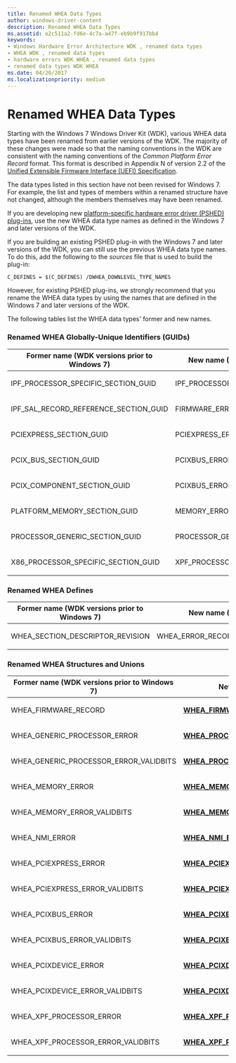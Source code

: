 ```yaml
---
title: Renamed WHEA Data Types
author: windows-driver-content
description: Renamed WHEA Data Types
ms.assetid: e2c511a2-fd6e-4c7a-a47f-eb9b9f917bb4
keywords:
- Windows Hardware Error Architecture WDK , renamed data types
- WHEA WDK , renamed data types
- hardware errors WDK WHEA , renamed data types
- renamed data types WDK WHEA
ms.date: 04/20/2017
ms.localizationpriority: medium
---
```


# Renamed WHEA Data Types


Starting with the Windows 7 Windows Driver Kit (WDK), various WHEA data types have been renamed from earlier versions of the WDK. The majority of these changes were made so that the naming conventions in the WDK are consistent with the naming conventions of the *Common Platform Error Record* format. This format is described in Appendix N of version 2.2 of the [Unified Extensible Firmware Interface (UEFI) Specification](http://go.microsoft.com/fwlink/p/?linkid=69484).

The data types listed in this section have not been revised for Windows 7. For example, the list and types of members within a renamed structure have not changed, although the members themselves may have been renamed.

If you are developing new [platform-specific hardware error driver (PSHED) plug-ins](platform-specific-hardware-error-driver-plug-ins2.md), use the new WHEA data type names as defined in the Windows 7 and later versions of the WDK.

If you are building an existing PSHED plug-in with the Windows 7 and later versions of the WDK, you can still use the previous WHEA data type names. To do this, add the following to the *sources* file that is used to build the plug-in:

`C_DEFINES = $(C_DEFINES) /DWHEA_DOWNLEVEL_TYPE_NAMES`

However, for existing PSHED plug-ins, we strongly recommend that you rename the WHEA data types by using the names that are defined in the Windows 7 and later versions of the WDK.

The following tables list the WHEA data types' former and new names.

### <a href="" id="renamed-whea-globally-unique-identifiers--guids-"></a> Renamed WHEA Globally-Unique Identifiers (GUIDs)

<table>
<colgroup>
<col width="50%" />
<col width="50%" />
</colgroup>
<thead>
<tr class="header">
<th>Former name (WDK versions prior to Windows 7)</th>
<th>New name (Windows 7 WDK and later)</th>
</tr>
</thead>
<tbody>
<tr class="odd">
<td><p>IPF_PROCESSOR_SPECIFIC_SECTION_GUID</p></td>
<td><p>IPF_PROCESSOR_ERROR_SECTION_GUID</p></td>
</tr>
<tr class="even">
<td><p>IPF_SAL_RECORD_REFERENCE_SECTION_GUID</p></td>
<td><p>FIRMWARE_ERROR_RECORD_REFERENCE_GUID</p></td>
</tr>
<tr class="odd">
<td><p>PCIEXPRESS_SECTION_GUID</p></td>
<td><p>PCIEXPRESS_ERROR_SECTION_GUID</p></td>
</tr>
<tr class="even">
<td><p>PCIX_BUS_SECTION_GUID</p></td>
<td><p>PCIXBUS_ERROR_SECTION_GUID</p></td>
</tr>
<tr class="odd">
<td><p>PCIX_COMPONENT_SECTION_GUID</p></td>
<td><p>PCIXBUS_ERROR_SECTION_GUID</p></td>
</tr>
<tr class="even">
<td><p>PLATFORM_MEMORY_SECTION_GUID</p></td>
<td><p>MEMORY_ERROR_SECTION_GUID</p></td>
</tr>
<tr class="odd">
<td><p>PROCESSOR_GENERIC_SECTION_GUID</p></td>
<td><p>PROCESSOR_GENERIC_ERROR_SECTION_GUID</p></td>
</tr>
<tr class="even">
<td><p>X86_PROCESSOR_SPECIFIC_SECTION_GUID</p></td>
<td><p>XPF_PROCESSOR_ERROR_SECTION_GUID</p></td>
</tr>
</tbody>
</table>

 

### <a href="" id="renamed-whea-defines"></a> Renamed WHEA Defines

<table>
<colgroup>
<col width="50%" />
<col width="50%" />
</colgroup>
<thead>
<tr class="header">
<th>Former name (WDK versions prior to Windows 7)</th>
<th>New name (Windows 7 WDK and later)</th>
</tr>
</thead>
<tbody>
<tr class="odd">
<td><p>WHEA_SECTION_DESCRIPTOR_REVISION</p></td>
<td><p>WHEA_ERROR_RECORD_SECTION_DESCRIPTOR_REVISION</p></td>
</tr>
</tbody>
</table>

 

### <a href="" id="renamed-whea-structures-and-unions"></a> Renamed WHEA Structures and Unions

<table>
<colgroup>
<col width="50%" />
<col width="50%" />
</colgroup>
<thead>
<tr class="header">
<th>Former name (WDK versions prior to Windows 7)</th>
<th>New name (Windows 7 WDK and later)</th>
</tr>
</thead>
<tbody>
<tr class="odd">
<td><p>WHEA_FIRMWARE_RECORD</p></td>
<td><p><a href="https://msdn.microsoft.com/library/windows/hardware/ff560520" data-raw-source="[&lt;strong&gt;WHEA_FIRMWARE_ERROR_RECORD_REFERENCE&lt;/strong&gt;](https://msdn.microsoft.com/library/windows/hardware/ff560520)"><strong>WHEA_FIRMWARE_ERROR_RECORD_REFERENCE</strong></a></p></td>
</tr>
<tr class="even">
<td><p>WHEA_GENERIC_PROCESSOR_ERROR</p></td>
<td><p><a href="https://msdn.microsoft.com/library/windows/hardware/ff560607" data-raw-source="[&lt;strong&gt;WHEA_PROCESSOR_GENERIC_ERROR_SECTION&lt;/strong&gt;](https://msdn.microsoft.com/library/windows/hardware/ff560607)"><strong>WHEA_PROCESSOR_GENERIC_ERROR_SECTION</strong></a></p></td>
</tr>
<tr class="odd">
<td><p>WHEA_GENERIC_PROCESSOR_ERROR_VALIDBITS</p></td>
<td><p><a href="https://msdn.microsoft.com/library/windows/hardware/ff560610" data-raw-source="[&lt;strong&gt;WHEA_PROCESSOR_GENERIC_ERROR_SECTION_VALIDBITS&lt;/strong&gt;](https://msdn.microsoft.com/library/windows/hardware/ff560610)"><strong>WHEA_PROCESSOR_GENERIC_ERROR_SECTION_VALIDBITS</strong></a></p></td>
</tr>
<tr class="even">
<td><p>WHEA_MEMORY_ERROR</p></td>
<td><p><a href="https://msdn.microsoft.com/library/windows/hardware/ff560565" data-raw-source="[&lt;strong&gt;WHEA_MEMORY_ERROR_SECTION&lt;/strong&gt;](https://msdn.microsoft.com/library/windows/hardware/ff560565)"><strong>WHEA_MEMORY_ERROR_SECTION</strong></a></p></td>
</tr>
<tr class="odd">
<td><p>WHEA_MEMORY_ERROR_VALIDBITS</p></td>
<td><p><a href="https://msdn.microsoft.com/library/windows/hardware/ff560568" data-raw-source="[&lt;strong&gt;WHEA_MEMORY_ERROR_SECTION_VALIDBITS&lt;/strong&gt;](https://msdn.microsoft.com/library/windows/hardware/ff560568)"><strong>WHEA_MEMORY_ERROR_SECTION_VALIDBITS</strong></a></p></td>
</tr>
<tr class="even">
<td><p>WHEA_NMI_ERROR</p></td>
<td><p><a href="https://msdn.microsoft.com/library/windows/hardware/ff560571" data-raw-source="[&lt;strong&gt;WHEA_NMI_ERROR_SECTION&lt;/strong&gt;](https://msdn.microsoft.com/library/windows/hardware/ff560571)"><strong>WHEA_NMI_ERROR_SECTION</strong></a></p></td>
</tr>
<tr class="odd">
<td><p>WHEA_PCIEXPRESS_ERROR</p></td>
<td><p><a href="https://msdn.microsoft.com/library/windows/hardware/ff560576" data-raw-source="[&lt;strong&gt;WHEA_PCIEXPRESS_ERROR_SECTION&lt;/strong&gt;](https://msdn.microsoft.com/library/windows/hardware/ff560576)"><strong>WHEA_PCIEXPRESS_ERROR_SECTION</strong></a></p></td>
</tr>
<tr class="even">
<td><p>WHEA_PCIEXPRESS_ERROR_VALIDBITS</p></td>
<td><p><a href="https://msdn.microsoft.com/library/windows/hardware/ff560580" data-raw-source="[&lt;strong&gt;WHEA_PCIEXPRESS_ERROR_SECTION_VALIDBITS&lt;/strong&gt;](https://msdn.microsoft.com/library/windows/hardware/ff560580)"><strong>WHEA_PCIEXPRESS_ERROR_SECTION_VALIDBITS</strong></a></p></td>
</tr>
<tr class="odd">
<td><p>WHEA_PCIXBUS_ERROR</p></td>
<td><p><a href="https://msdn.microsoft.com/library/windows/hardware/ff560583" data-raw-source="[&lt;strong&gt;WHEA_PCIXBUS_ERROR_SECTION&lt;/strong&gt;](https://msdn.microsoft.com/library/windows/hardware/ff560583)"><strong>WHEA_PCIXBUS_ERROR_SECTION</strong></a></p></td>
</tr>
<tr class="even">
<td><p>WHEA_PCIXBUS_ERROR_VALIDBITS</p></td>
<td><p><a href="https://msdn.microsoft.com/library/windows/hardware/ff560585" data-raw-source="[&lt;strong&gt;WHEA_PCIXBUS_ERROR_SECTION_VALIDBITS&lt;/strong&gt;](https://msdn.microsoft.com/library/windows/hardware/ff560585)"><strong>WHEA_PCIXBUS_ERROR_SECTION_VALIDBITS</strong></a></p></td>
</tr>
<tr class="odd">
<td><p>WHEA_PCIXDEVICE_ERROR</p></td>
<td><p><a href="https://msdn.microsoft.com/library/windows/hardware/ff560589" data-raw-source="[&lt;strong&gt;WHEA_PCIXDEVICE_ERROR_SECTION&lt;/strong&gt;](https://msdn.microsoft.com/library/windows/hardware/ff560589)"><strong>WHEA_PCIXDEVICE_ERROR_SECTION</strong></a></p></td>
</tr>
<tr class="even">
<td><p>WHEA_PCIXDEVICE_ERROR_VALIDBITS</p></td>
<td><p><a href="https://msdn.microsoft.com/library/windows/hardware/ff560591" data-raw-source="[&lt;strong&gt;WHEA_PCIXDEVICE_ERROR_SECTION_VALIDBITS&lt;/strong&gt;](https://msdn.microsoft.com/library/windows/hardware/ff560591)"><strong>WHEA_PCIXDEVICE_ERROR_SECTION_VALIDBITS</strong></a></p></td>
</tr>
<tr class="odd">
<td><p>WHEA_XPF_PROCESSOR_ERROR</p></td>
<td><p><a href="https://msdn.microsoft.com/library/windows/hardware/ff560655" data-raw-source="[&lt;strong&gt;WHEA_XPF_PROCESSOR_ERROR_SECTION&lt;/strong&gt;](https://msdn.microsoft.com/library/windows/hardware/ff560655)"><strong>WHEA_XPF_PROCESSOR_ERROR_SECTION</strong></a></p></td>
</tr>
<tr class="even">
<td><p>WHEA_XPF_PROCESSOR_ERROR_VALIDBITS</p></td>
<td><p><a href="https://msdn.microsoft.com/library/windows/hardware/ff560657" data-raw-source="[&lt;strong&gt;WHEA_XPF_PROCESSOR_ERROR_SECTION_VALIDBITS&lt;/strong&gt;](https://msdn.microsoft.com/library/windows/hardware/ff560657)"><strong>WHEA_XPF_PROCESSOR_ERROR_SECTION_VALIDBITS</strong></a></p></td>
</tr>
</tbody>
</table>

 

 

 




